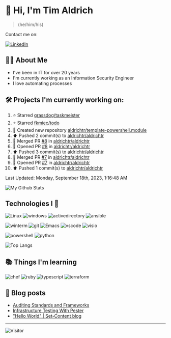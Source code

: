# 👋 Hi, I'm Tim Aldrich

> (he/him/his)

Contact me on:

<a href="https://www.linkedin.com/in/timothy-r-aldrich/?lipi=urn%3Ali%3Apage%3Ad_flagship3_feed%3BMS0i193dS%2Fi6SvBKYxyEnQ%3D%3D">![LinkedIn](https://img.shields.io/badge/LinkedIn-0077B5?style=for-the-badge&logo=linkedin&logoColor=white)</a>



## 👩‍💻 About Me

- I've been in IT for over 20 years
- I'm currently working as an Information Security Engineer
- I love automating processes

## 🛠️ Projects I'm currently working on:


<!--RECENT_ACTIVITY:start-->
1. ⭐ Starred [grassdog/taskmeister](https://github.com/grassdog/taskmeister)<br>
2. ⭐ Starred [fkmiec/todo](https://github.com/fkmiec/todo)<br>
3. 📔 Created new repository [aldrichtr/template-powershell.module](https://github.com/aldrichtr/template-powershell.module)<br>
4. ⬆️ Pushed 2 commit(s) to [aldrichtr/aldrichtr](https://github.com/aldrichtr/aldrichtr)<br>
5. 🎉 Merged PR [#8](https://github.com/aldrichtr/aldrichtr/pull/8) in [aldrichtr/aldrichtr](https://github.com/aldrichtr/aldrichtr)<br>
6. 💪 Opened PR [#8](https://github.com/aldrichtr/aldrichtr/pull/8) in [aldrichtr/aldrichtr](https://github.com/aldrichtr/aldrichtr)<br>
7. ⬆️ Pushed 3 commit(s) to [aldrichtr/aldrichtr](https://github.com/aldrichtr/aldrichtr)<br>
8. 🎉 Merged PR [#7](https://github.com/aldrichtr/aldrichtr/pull/7) in [aldrichtr/aldrichtr](https://github.com/aldrichtr/aldrichtr)<br>
9. 💪 Opened PR [#7](https://github.com/aldrichtr/aldrichtr/pull/7) in [aldrichtr/aldrichtr](https://github.com/aldrichtr/aldrichtr)<br>
10. ⬆️ Pushed 1 commit(s) to [aldrichtr/aldrichtr](https://github.com/aldrichtr/aldrichtr)<br>
<!--RECENT_ACTIVITY:end-->

<!--RECENT_ACTIVITY:last_update-->
Last Updated: Monday, September 18th, 2023, 1:16:48 AM
<!--RECENT_ACTIVITY:last_update_end-->


<!--
  Configuration for the Github stats widget:
  https://github.com/anuraghazra/github-readme-stats
-->
![My Github Stats](https://github-readme-stats.vercel.app/api?username=aldrichtr&count_private=true&show=prs_merged,reviews&show_icons=true&theme=onedark)

## Technologies I 💖



<!--
  these urls are helpful in creating these:
  https://simpleicons.org/
  https://github.com/simple-icons/simple-icons/blob/develop/slugs.md
  https://shields.io/category/activity
-->

![Linux](https://img.shields.io/badge/linux-282C34?logo=linux&logoColor=white&style=plastic)
![windows](https://img.shields.io/badge/windows-282C34?logo=windows&style=plastic)
![activedirectory](https://img.shields.io/badge/activedirectory-282C34?logo=microsoft&style=plastic)
![ansible](https://img.shields.io/badge/ansible-282C34?logo=ansible&style=plastic)

![winterm](https://img.shields.io/badge/winterm-282C34?logo=windowsterminal&style=plastic)
![git](https://img.shields.io/badge/git-282C34?logo=git&logoColor=F05032&style=plastic)
![Emacs](https://img.shields.io/badge/gnuemacs-282C34?logo=gnuemacs&logoColor=blueviolet&style=plastic)
![vscode](https://img.shields.io/badge/vscode-282C34?logo=visualstudiocode&style=plastic)
![visio](https://img.shields.io/badge/visio-282C34?logo=microsoftvisio&style=plastic)

![powershell](https://img.shields.io/badge/powershell-282C34?logo=powershell&style=plastic)
![python](https://img.shields.io/badge/python-282C34?logo=python&style=282C34plastic)

![Top Langs](https://github-readme-stats.vercel.app/api/top-langs/?username=aldrichtr&layout=donut-vertical&theme=onedark)

## 📚 Things I'm learning

![chef](https://img.shields.io/badge/chef-282C34?logo=chef&style=plastic)
![ruby](https://img.shields.io/badge/ruby-282C34?logo=ruby&style=plastic)
![typescript](https://img.shields.io/badge/typescript-282C34?logo=typescript&style=plastic)
![terraform](https://img.shields.io/badge/terraform-282C34?logo=terraform&style=plastic)

## 📃 Blog posts

<!-- BLOG-POST-LIST:START -->
- [Auditing Standards and Frameworks](https://aldrichtr.github.io/posts/auditing-standards-and-frameworks/)
- [Infrastructure Testing With Pester](https://aldrichtr.github.io/posts/infrastructure-testing-with-pester/)
- [&quot;Hello World&quot; | Set-Content blog](https://aldrichtr.github.io/posts/my-first-post/)
<!-- BLOG-POST-LIST:END -->

---

![Visitor](https://visitor-badge.laobi.icu/badge?page_id=aldrichtr.aldrichtr)
